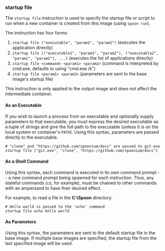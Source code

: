 ### startup file

The `startup file` instruction is used to specify the startup file or script to run when a new container is created from this image (using `spoon run`).

The instruction has four forms: 

1. `startup file ("executable", "param1", "param2")` (executes the application directly)
2. `startup file [("executable1", "param1", "param2"), ("executable2", "param1", "param2"), ...]` (executes the list of applications directly)
3. `startup file <command> <param1> <param2>` (command is interpreted by cmd.exe, defaults to using "cmd.exe /k")
4. `startup file <param1> <param2>` (parameters are sent to the base image's startup file)

This instruction is only applied to the output image and does not affect the intermediate container. 

#### As an Executable

If you wish to launch a process from an executable and optionally supply parameters to that executable, you must express the desired *executable* as a tuple of strings and give the full path to the executable (unless it is on the local system or container's `PATH`). Using this syntax, parameters are passed directly to the executable. 

```
# "clone" and "https://github.com/spoonium/docs" are passed to git.exe
startup file ["git.exe", "clone", "https://github.com/spoonium/docs"]
```

#### As a Shell Command

Using this syntax, each command is executed in its own command prompt -- a new command prompt being spawned for each instruction. Thus, any stateful commands (`cd`, for example), must be chained to other commands with an ampersand to have their desired effect. 

For example, to read a file in the **C:\Spoon** directory: 

```
# Hello world is passed to the 'echo' command
startup file echo hello world
```

#### As Parameters

Using this syntax, the parameters are sent to the default startup file in the base image. If multiple base images are specified, the startup file from the last specified image will be used.
